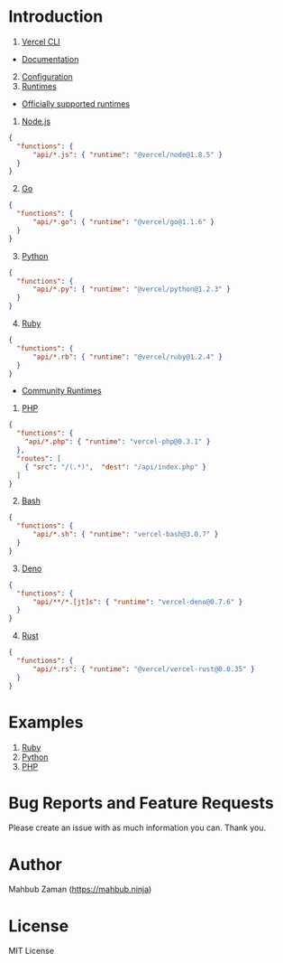 # Introduction

1. [Vercel CLI](https://vercel.com/download)
  - [Documentation](https://vercel.com/docs/cli)
2. [Configuration](https://vercel.com/docs/configuration)
3. [Runtimes](https://vercel.com/docs/runtimes)

- [Officially supported runtimes](https://vercel.com/docs/runtimes#official-runtimes)

1. [Node.js](https://www.npmjs.com/package/@vercel/node)
```json
{
  "functions": {
      "api/*.js": { "runtime": "@vercel/node@1.8.5" }
  }
}
```

2. [Go](https://www.npmjs.com/package/@vercel/go)
```json
{
  "functions": {
      "api/*.go": { "runtime": "@vercel/go@1.1.6" }
  }
}
```

3. [Python](https://www.npmjs.com/package/@vercel/python)
```json
{
  "functions": {
      "api/*.py": { "runtime": "@vercel/python@1.2.3" }
  }
}
```

4. [Ruby](https://www.npmjs.com/package/@vercel/ruby)
```json
{
  "functions": {
      "api/*.rb": { "runtime": "@vercel/ruby@1.2.4" }
  }
}
```

- [Community Runtimes](https://vercel.com/docs/runtimes#advanced-usage/community-runtimes)

1. [PHP](https://www.npmjs.com/package/vercel-php)

```json
{
  "functions": {
    "api/*.php": { "runtime": "vercel-php@0.3.1" }
  },
  "routes": [
    { "src": "/(.*)",  "dest": "/api/index.php" }
  ]
}
```

2. [Bash](https://www.npmjs.com/package/vercel-bash)

```json
{
  "functions": {
      "api/*.sh": { "runtime": "vercel-bash@3.0.7" }
  }
}
```

3. [Deno](https://www.npmjs.com/package/vercel-deno)
```json
{
  "functions": {
      "api/**/*.[jt]s": { "runtime": "vercel-deno@0.7.6" }
  }
}
```

4. [Rust](https://www.npmjs.com/package/vercel-rust)
```json
{
  "functions": {
      "api/*.rs": { "runtime": "@vercel/vercel-rust@0.0.35" }
  }
}
```

# Examples
1. [Ruby](https://github.com/lifeparticle/vercel-cheatsheet/tree/main/ruby)
2. [Python](https://github.com/lifeparticle/vercel-cheatsheet/tree/main/python)
3. [PHP](https://github.com/lifeparticle/vercel-cheatsheet/tree/main/php)

Bug Reports and Feature Requests
============
Please create an issue with as much information you can. Thank you.

Author
============
Mahbub Zaman (https://mahbub.ninja)

License
============
MIT License
